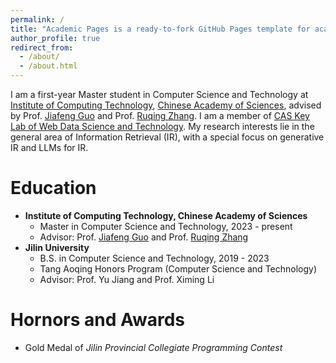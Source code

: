 ```yaml
---
permalink: /
title: "Academic Pages is a ready-to-fork GitHub Pages template for academic personal websites"
author_profile: true
redirect_from: 
  - /about/
  - /about.html
---
```


I am a first-year Master student in Computer Science and Technology at [Institute of Computing Technology](http://www.ict.ac.cn/), [Chinese Academy of Sciences](http://www.cas.cn/), advised by Prof. [Jiafeng Guo](http://www.bigdatalab.ac.cn/gjf/) and Prof. [Ruqing Zhang](https://daqingchong.github.io/). I am a member of [CAS Key Lab of Web Data Science and Technology](http://www.bigdatalab.ac.cn/). My research interests lie in the general area of Information Retrieval (IR), with a special focus on generative IR and LLMs for IR.

# Education

- **Institute of Computing Technology, Chinese Academy of Sciences**
  - Master in Computer Science and Technology, 2023 - present
  - Advisor: Prof. [Jiafeng Guo](http://www.bigdatalab.ac.cn/gjf/) and Prof. [Ruqing Zhang](https://daqingchong.github.io/)
- **Jilin University**
  - B.S. in Computer Science and Technology, 2019 - 2023
  - Tang Aoqing Honors Program (Computer Science and Technology)
  - Advisor: Prof. Yu Jiang and Prof. Ximing Li

# Hornors and Awards

* Gold Medal of *Jilin Provincial Collegiate Programming Contest*
